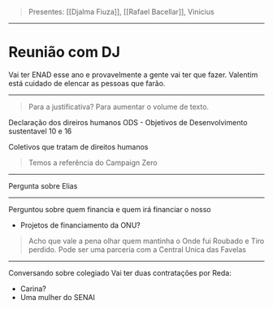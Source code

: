> Presentes: [[Djalma Fiuza]], [[Rafael Bacellar]], Vinicius
---
# Reunião com DJ

Vai ter ENAD esse ano e provavelmente a gente vai ter que fazer. Valentim está cuidado de elencar as pessoas que farão.

----

> Para a justificativa? Para aumentar o volume de texto.

Declaração dos direiros humanos
ODS - Objetivos de Desenvolvimento sustentavel 10 e 16

Coletivos que tratam de direitos humanos
> Temos a referência do Campaign Zero

---

Pergunta sobre Elias

---

Perguntou sobre quem financia e quem irá financiar o nosso
- Projetos de financiamento da ONU?

> Acho que vale a pena olhar quem mantinha o Onde fui Roubado e Tiro perdido. 
> Pode ser uma parceria com a Central Unica das Favelas

---

Conversando sobre colegiado
Vai ter duas contratações por Reda:
* Carina?
* Uma mulher do SENAI